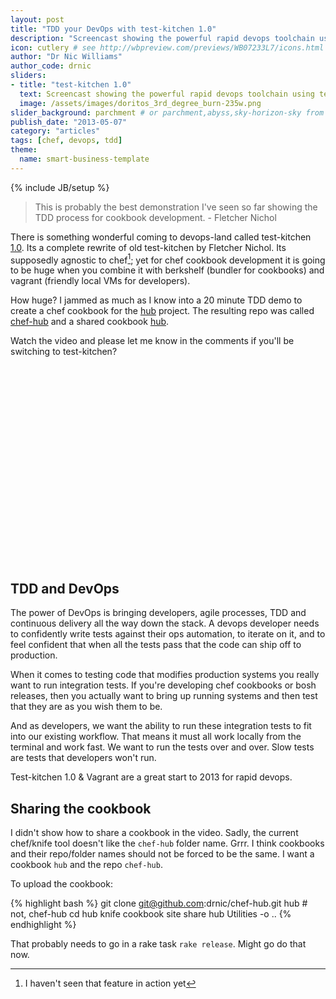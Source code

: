 ```yaml
---
layout: post
title: "TDD your DevOps with test-kitchen 1.0"
description: "Screencast showing the powerful rapid devops toolchain using test-kitchen 1.0, berkshelf and vagrant" # Used in /articles.html listing
icon: cutlery # see http://wbpreview.com/previews/WB07233L7/icons.html
author: "Dr Nic Williams"
author_code: drnic
sliders:
- title: "test-kitchen 1.0"
  text: Screencast showing the powerful rapid devops toolchain using test-kitchen 1.0, berkshelf and vagrant
  image: /assets/images/doritos_3rd_degree_burn-235w.png
slider_background: parchment # or parchment,abyss,sky-horizon-sky from /assets/sliders
publish_date: "2013-05-07"
category: "articles"
tags: [chef, devops, tdd]
theme:
  name: smart-business-template
---
```

{% include JB/setup %}

<blockquote>
This is probably the best demonstration I've seen so far showing the TDD process for cookbook development. - Fletcher Nichol
</blockquote>


There is something wonderful coming to devops-land called test-kitchen [1.0](https://github.com/opscode/test-kitchen/tree/1.0#test-kitchen). Its a complete rewrite of old test-kitchen by Fletcher Nichol. Its supposedly agnostic to chef[^agnostic]; yet for chef cookbook development it is going to be huge when you combine it with berkshelf (bundler for cookbooks) and vagrant (friendly local VMs for developers).

How huge? I jammed as much as I know into a 20 minute TDD demo to create a chef cookbook for the [hub](https://github.com/defunkt/hub) project. The resulting repo was called [chef-hub](https://github.com/drnic/chef-hub) and a shared cookbook [hub](http://community.opscode.com/cookbooks/hub).

Watch the video and please let me know in the comments if you'll be switching to test-kitchen?

<object width="560" height="315"><param name="movie" value="http://www.youtube.com/v/0sPuAb6nB2o?hl=en_US&amp;version=3"></param><param name="allowFullScreen" value="true"></param><param name="allowscriptaccess" value="always"></param><param name="hd" value="1"></param><embed src="http://www.youtube.com/v/0sPuAb6nB2o?hl=en_US&amp;version=3" type="application/x-shockwave-flash" width="560" height="315" allowscriptaccess="always" allowfullscreen="true" hd="1"></embed></object>

## TDD and DevOps

The power of DevOps is bringing developers, agile processes, TDD and continuous delivery all the way down the stack. A devops developer needs to confidently write tests against their ops automation, to iterate on it, and to feel confident that when all the tests pass that the code can ship off to production.

When it comes to testing code that modifies production systems you really want to run integration tests. If you're developing chef cookbooks or bosh releases, then you actually want to bring up running systems and then test that they are as you wish them to be.

And as developers, we want the ability to run these integration tests to fit into our existing workflow. That means it must all work locally from the terminal and work fast. We want to run the tests over and over. Slow tests are tests that developers won't run.

Test-kitchen 1.0 & Vagrant are a great start to 2013 for rapid devops.

## Sharing the cookbook

I didn't show how to share a cookbook in the video. Sadly, the current chef/knife tool doesn't like the `chef-hub` folder name. Grrr. I think cookbooks and their repo/folder names should not be forced to be the same. I want a cookbook `hub` and the repo `chef-hub`.

To upload the cookbook:

{% highlight bash %}
git clone git@github.com:drnic/chef-hub.git hub # not, chef-hub
cd hub
knife cookbook site share hub Utilities -o ..
{% endhighlight %}

That probably needs to go in a rake task `rake release`. Might go do that now.

[^agnostic]: I haven't seen that feature in action yet